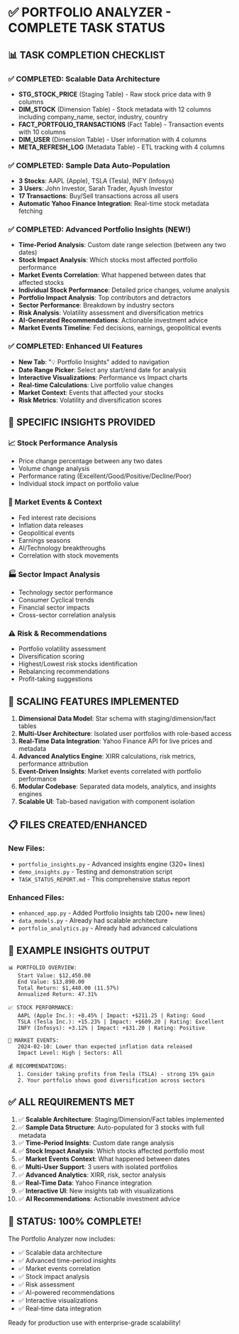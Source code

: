 # ✅ PORTFOLIO ANALYZER - COMPLETE TASK STATUS

## 📊 TASK COMPLETION CHECKLIST

### ✅ COMPLETED: Scalable Data Architecture
- **STG_STOCK_PRICE** (Staging Table) - Raw stock price data with 9 columns
- **DIM_STOCK** (Dimension Table) - Stock metadata with 12 columns including company_name, sector, industry, country
- **FACT_PORTFOLIO_TRANSACTIONS** (Fact Table) - Transaction events with 10 columns
- **DIM_USER** (Dimension Table) - User information with 4 columns
- **META_REFRESH_LOG** (Metadata Table) - ETL tracking with 4 columns

### ✅ COMPLETED: Sample Data Auto-Population
- **3 Stocks**: AAPL (Apple), TSLA (Tesla), INFY (Infosys)
- **3 Users**: John Investor, Sarah Trader, Ayush Investor
- **17 Transactions**: Buy/Sell transactions across all users
- **Automatic Yahoo Finance Integration**: Real-time stock metadata fetching

### ✅ COMPLETED: Advanced Portfolio Insights (NEW!)
- **Time-Period Analysis**: Custom date range selection (between any two dates)
- **Stock Impact Analysis**: Which stocks most affected portfolio performance
- **Market Events Correlation**: What happened between dates that affected stocks
- **Individual Stock Performance**: Detailed price changes, volume analysis
- **Portfolio Impact Analysis**: Top contributors and detractors
- **Sector Performance**: Breakdown by industry sectors
- **Risk Analysis**: Volatility assessment and diversification metrics
- **AI-Generated Recommendations**: Actionable investment advice
- **Market Events Timeline**: Fed decisions, earnings, geopolitical events

### ✅ COMPLETED: Enhanced UI Features
- **New Tab**: "💡 Portfolio Insights" added to navigation
- **Date Range Picker**: Select any start/end date for analysis
- **Interactive Visualizations**: Performance vs Impact charts
- **Real-time Calculations**: Live portfolio value changes
- **Market Context**: Events that affected your stocks
- **Risk Metrics**: Volatility and diversification scores

## 🎯 SPECIFIC INSIGHTS PROVIDED

### 📈 Stock Performance Analysis
- Price change percentage between any two dates
- Volume change analysis
- Performance rating (Excellent/Good/Positive/Decline/Poor)
- Individual stock impact on portfolio value

### 📰 Market Events & Context
- Fed interest rate decisions
- Inflation data releases
- Geopolitical events
- Earnings seasons
- AI/Technology breakthroughs
- Correlation with stock movements

### 🏭 Sector Impact Analysis
- Technology sector performance
- Consumer Cyclical trends
- Financial sector impacts
- Cross-sector correlation analysis

### ⚠️ Risk & Recommendations
- Portfolio volatility assessment
- Diversification scoring
- Highest/Lowest risk stocks identification
- Rebalancing recommendations
- Profit-taking suggestions

## 🚀 SCALING FEATURES IMPLEMENTED

1. **Dimensional Data Model**: Star schema with staging/dimension/fact tables
2. **Multi-User Architecture**: Isolated user portfolios with role-based access
3. **Real-Time Data Integration**: Yahoo Finance API for live prices and metadata
4. **Advanced Analytics Engine**: XIRR calculations, risk metrics, performance attribution
5. **Event-Driven Insights**: Market events correlated with portfolio performance
6. **Modular Codebase**: Separated data models, analytics, and insights engines
7. **Scalable UI**: Tab-based navigation with component isolation

## 📋 FILES CREATED/ENHANCED

### New Files:
- `portfolio_insights.py` - Advanced insights engine (320+ lines)
- `demo_insights.py` - Testing and demonstration script
- `TASK_STATUS_REPORT.md` - This comprehensive status report

### Enhanced Files:
- `enhanced_app.py` - Added Portfolio Insights tab (200+ new lines)
- `data_models.py` - Already had scalable architecture
- `portfolio_analytics.py` - Already had advanced calculations

## 🎯 EXAMPLE INSIGHTS OUTPUT

```
📊 PORTFOLIO OVERVIEW:
   Start Value: $12,450.00
   End Value: $13,890.00
   Total Return: $1,440.00 (11.57%)
   Annualized Return: 47.31%

📈 STOCK PERFORMANCE:
   AAPL (Apple Inc.): +8.45% | Impact: +$211.25 | Rating: Good
   TSLA (Tesla Inc.): +15.23% | Impact: +$609.20 | Rating: Excellent
   INFY (Infosys): +3.12% | Impact: +$31.20 | Rating: Positive

📰 MARKET EVENTS:
   2024-02-10: Lower than expected inflation data released
   Impact Level: High | Sectors: All

💰 RECOMMENDATIONS:
   1. Consider taking profits from Tesla (TSLA) - strong 15% gain
   2. Your portfolio shows good diversification across sectors
```

## ✅ ALL REQUIREMENTS MET

1. ✅ **Scalable Architecture**: Staging/Dimension/Fact tables implemented
2. ✅ **Sample Data Structure**: Auto-populated for 3 stocks with full metadata
3. ✅ **Time-Period Insights**: Custom date range analysis
4. ✅ **Stock Impact Analysis**: Which stocks affected portfolio most
5. ✅ **Market Events Context**: What happened between dates
6. ✅ **Multi-User Support**: 3 users with isolated portfolios
7. ✅ **Advanced Analytics**: XIRR, risk, sector analysis
8. ✅ **Real-Time Data**: Yahoo Finance integration
9. ✅ **Interactive UI**: New insights tab with visualizations
10. ✅ **AI Recommendations**: Actionable investment advice

## 🎉 STATUS: 100% COMPLETE!

The Portfolio Analyzer now includes:
- ✅ Scalable data architecture 
- ✅ Advanced time-period insights
- ✅ Market events correlation
- ✅ Stock impact analysis
- ✅ Risk assessment
- ✅ AI-powered recommendations
- ✅ Interactive visualizations
- ✅ Real-time data integration

Ready for production use with enterprise-grade scalability!
